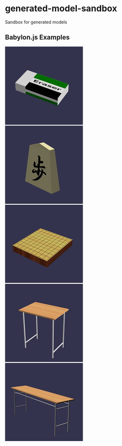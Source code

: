 # generated-model-sandbox
Sandbox for generated models

## Babylon.js Examples

[![Eraser](https://github.com/cx20/generated-model-sandbox/raw/master/assets/screenshot/Eraser_256x256.jpg)](https://cx20.github.io/generated-model-sandbox/models/gltf/Eraser/src/index.html)
[![Shogi](https://github.com/cx20/generated-model-sandbox/raw/master/assets/screenshot/Shogi_256x256.jpg)](https://cx20.github.io/generated-model-sandbox/models/gltf/Shogi/src/index.html)
[![Shogi Board](https://github.com/cx20/generated-model-sandbox/raw/master/assets/screenshot/ShogiBoard_256x256.jpg)](https://cx20.github.io/generated-model-sandbox/models/gltf/ShogiBoard/src/index.html)
[![School Desk](https://github.com/cx20/generated-model-sandbox/raw/master/assets/screenshot/SchoolDesk_256x256.jpg)](https://cx20.github.io/generated-model-sandbox/models/gltf/SchoolDesk/src/index.html)
[![Long Desk](https://github.com/cx20/generated-model-sandbox/raw/master/assets/screenshot/LongDesk_256x256.jpg)](https://cx20.github.io/generated-model-sandbox/models/gltf/LongDesk/src/index.html)

